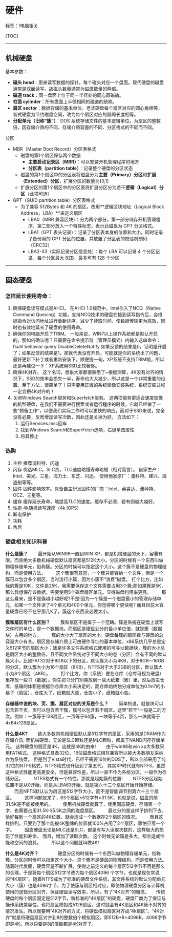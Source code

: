 ﻿# 硬件

标签：!电脑相关

[TOC]

---

## 机械硬盘

基本参数：

- **磁头 head**：用来读写数据的探针，每个磁头对应一个盘面。现代硬盘的磁盘通常是双面读写，故磁头数量通常为磁盘数量的两倍。
- **磁道 track**：同一盘面上位于同一半径处的同心圆磁轨。
- **柱面 cylinder**：所有盘面上半径相同的磁道的统称。
- **扇区 sector**：数据存储的基本单位。老式硬盘每个扇区对应的圆心角相等，新式硬盘为节约磁盘空间，改为每个扇区对应的圆周长度相等。 
- **分配单元（旧称“簇”）**：DOS 系统存储文件的基本逻辑单位，为扇区的整数倍，因存储介质的不同、存储介质容量的不同、分区格式的不同而不同。

分区

- MBR（Master Boot Record）分区表格式
    - 磁盘的第1个扇区保存两个数据
        - **主要启动记录区（MBR）**：可以安装开机管理程序的地方
        - **分区表（partition table）**：记录整个硬盘的分区状态
    - 磁盘的第1个扇区中的分区表将磁盘分为**主要（Primary）分区**和**扩展（Extended）分区**，扩展分区的数量为{0,1}
    - 扩展分区的第1个扇区中的分区表将扩展分区分为若干**逻辑（Logical）分区**（此项可选）
- GPT（GUID partition table）分区表格式
    - 为了兼容 512Bytes 和 4K 的扇区，改用**逻辑区块地址（Logical Block Address，LBA）**来定义扇区
        - LBA0（MBR 兼容区块）：分为两个部分。第一部分储存开机管理程序，第二部分放入一个特殊标志，表示此磁盘为 GPT 分区格式。
        - LBA1（GPT 表头记录）：记录了分区表本身的位置和大小，同时记录了备份用的 GPT 分区的位置，并放置了分区表的校验机制码（CRC32）
        - LBA2-33（实际记录分区信息处）：每个 LBA 可以记录 4 个分区记录，每个分区最大 8ZB，最多可有 128 个分区

---
## 固态硬盘

### 怎样延长使用寿命：
1. 确保硬盘读写模式是AHCI。
在AHCI 1.0规范中，Intel引入了NCQ（Native Command Queuing）功能。支持NCQ技术的硬盘在接到读写指令后，会根据指令对访问地址进行重新排序，减少了读取时间，使数据传输更为高效，同时也有效地延长了硬盘的使用寿命。
2. 确保你的电脑开启了TRIM。
一般来说，WIN7以上操作系统都是默认开启的，那如何确认呢？只需要在命令提示符（管理员模式）内输入这串命令：fsutil behavior query DisableDeleteNotify
如果反馈的结果是0，证明是开启了；如果反馈的结果是1，那就代表没有开启，可能就是你的系统出了问题，最好更新下补丁或者重新安装下。顺便提一句，XP系统不支持TRIM哦，所以还是再建议一下：XP系统用SSD比较奢侈。
3. 确保4K对齐。
这个名词，想象大家都很熟悉了~根据测算，4K没有对齐的情况下，SSD的效率会损失一半，寿命也大大减少，所以这是一个非常重要的设置。至于方法，很简单了！只需要用正版的系统镜像安装系统，系统安装过程一定会把4K对齐的！
4. 关闭Windows Search服务和Superfetch服务。
这两项服务更适合速度较慢的机型硬盘，在我们不需要进行搜索或者运行程序的时候，它就已经做了一些“预备工作”，以便我们实际工作时可以更快的响应，而对于SSD来说，完全没有必要，反而增加读写次数，因此还是关掉为好。
方法如下：
    1. 运行Services.msc回车
    2. 找到Windows Search和SuperFetch选项，右键单击属性
    3. 将其停止

### 选购
1. 主控
推荐浦科特、闪迪
2. 闪存
优选MLC。SLC贵，TLC速度略慢寿命略短（相对而言）。
自家生产：Intel、美光、三星、海力士、东芝、闪迪。
使用他家原厂：浦科特、建兴、海盗船等等。
3. 固件
固件影响效率。具备自主研发固件的厂商：Intel、英睿达、浦科特、OCZ、三星等。
4. 缓存
缓存延长寿命，略提高TLC的速度。缓存不必须，若有则越大越好。
5. 性能
4k随机读写速度（4k IOPS）
6. 断电保护
7. 功耗
8. 售后

### 硬盘相关知识科普
**什么是簇？**
　　最开始从WIN98一直到WIN XP，都是机械硬盘的天下，容量有限。而且绝大多数机械硬盘默认扇区都是512K大小。分区的时候有一个东西叫做物理存储单元，俗称簇。分区的时候可以指定这个大小。这个簇不是硬盘的物理结构，而是使用方法。 
　　这个簇很有意思，一个簇只能容纳一个文件，但是一个簇可以包含多个扇区，当时流行小簇，因为小簇不“浪费”磁盘。 打个比方，比如我的簇是10K，文件是25K，我需要保存这个文件需要占用3个簇;那如果簇是5K，那么我想保存该数据，需要使用5个磁盘扇区单元。显得磁盘利用率更高。 
　　那这么看来，是不是簇越小越好呢?不是!因为一个簇是一个磁盘最小的管理存储单元，如果一个文件读了4个单元和400个单元，你觉得哪个更快呢? 而且目前大容量硬盘已经不在乎那几K了，簇这个东西没必要太小。 

**簇和扇区有什么区别？**
　　簇和扇区不是属于一个范畴。簇是系统在硬盘上读写文件时的单位，是一个数据块。而扇区是硬盘划分的最小单位值，就是簇（数据块）占用的地方。
　　簇的大小大于扇区的大小。硬盘每簇的扇区数与硬盘的总容量大小有关。扇区是存储介质上可由硬件寻址的基本单位，x86系统几乎总是定义512字节的扇区大小；簇是许多文件系统格式使用的可寻址数据块，簇的大小总是扇区大小的整数倍，且不同文件系统对于不同大小的卷（分区）会有不同的默认簇大小，比如FAT32对于8GB以下的分区，默认簇大小为4KB，对于8GB～16GB的分区，默认簇大小为16个扇区（8KB），NTFS对于大于2GB的分区，默认簇大小为8个扇区（4KB）。
　　打个比方，你（系统）要在仓库（仓库可视为硬盘）里存放一些书（数据）。你先把书分门别类放到一些大纸箱（簇）里，然后放进仓库，纸箱的体积是根据你仓库大小来决定的，而仓库始终划分成单位为0.1m?的小格子（扇区），仓库大了，纸箱就大些，仓库小了，纸箱就小些。

**存储器中说的块、页、簇、扇区对应的关系是什么？**
　　简单的说，就是块可以包含若干页，页可以包含若干簇，簇可以包含若干扇区。这里“若干”一般是二的方次。例如：一簇等于128扇区，一页等于64簇，一块等于4页，那么一块就等于4x64x128扇区。

**什么是4K?** 
　　绝大多数的机械硬盘默认是512字节的扇区，采用的是DRAM作为存储介质; 而机械硬盘，无论是SLC颗粒还是MLC颗粒，都属于NAND闪存存储单元。 这种硬盘的扇区是4K，这就是4K的由来! 
　　由于win98和win xp大多数采用FAT格式。 这种格式具备32位、16位磁盘格式相互兼容所以被大多数朋友采纳作为系统盘。 但是到了Vista时代，已经不需要16位的DOS了，所以全部采用了纯32位的NTFS格式，NTFS格式也升级到了第五代。 其实XP时代就有NTFS，虽然这种格式性能更高更安全，但是兼容性差，所以一直不作为系统分区，一般作为存储分区。 
　　NTFS格式有一个特性，那就是起始簇的位置! 
　　NTFS分区起始位置不是从0开始，而是从LBA63开始，就是第六十三个扇区开始开始存储。 
　　而且NFTS默认认为扇区是512字节大小，而不是智能调节到第六十三个扇区。 
　　这样问题就来了，63个扇区×512字节=31.5K，也就是说，磁盘的前31.5K是不能被使用的。 
　　使用机械硬盘就算了，使用固态硬盘，存储第一个字，也需要占用31.5K-35.5K之间的磁盘扇区。 
　　最过分的是这样子排列下去，恰好每到一个扇区的4K位置，就会造成一个数据存2个扇区的情况。
　　而且这样排列，只要到了那个能被4K整除的位置就100%占用了2个扇区，哪怕只写一个字。 
　　固态硬盘无论是MLC还是SLC，都是有写入读取次数的，这样极大的损伤了性能和寿命。 而且，增加了读取次数。 这个时候无论簇是多大，都会造成性能和空间的浪费。 
　　所以这个问题就叫做4K! 

**什么是4K对齐？**　　
　　硬盘分区的时候有一个东西叫做物理存储单元，俗称簇。分区的时候可以指定这个大小。这个簇不是硬盘的物理结构，而是使用方法。随着时代发展，硬盘容量不断扩展，使得之前定义的每个扇区512字节不再是那么的合理，于是将每个扇区512字节改为每个扇区4096 个字节，也就是现在常说的“4K扇区”。随着NTFS成为了标准的硬盘文件系统，其文件系统的默认分配单元大小（簇）也是4096字节，为了使簇与扇区相对应，即使物理硬盘分区与计算机使用的逻辑分区对齐，保证硬盘读写效率，所以，有了“4K对齐”的概念。　　传统硬盘的每个扇区固定是512字节，新标准的"4K扇区"的硬盘，硬盘厂商为了保证与操作系统兼容性，也将扇区模拟成512B扇区，这时就会有4K扇区和4K簇不对齐的情况发生。所以就要用“4K对齐的方式，将硬盘模拟扇区对齐成“4k扇区”。“4K对齐”就是将硬盘扇区对齐到8的整数倍个模拟扇区，即512B*8=4096B，4096字节即是4K。所以只要是8的倍数都是4K对齐了。

---